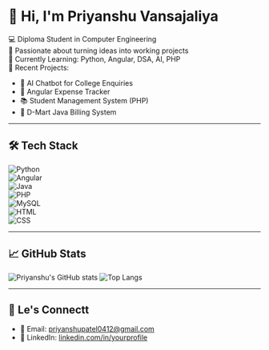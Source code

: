 # 👋 Hi, I'm Priyanshu Vansajaliya

💻 Diploma Student in Computer Engineering  
🚀 Passionate about turning ideas into working projects  
🧠 Currently Learning: Python, Angular, DSA, AI, PHP  
📂 Recent Projects:
- 🧠 AI Chatbot for College Enquiries
- 💸 Angular Expense Tracker
- 📚 Student Management System (PHP)
- 🧾 D-Mart Java Billing System

---

## 🛠 Tech Stack

![Python](https://img.shields.io/badge/-Python-3776AB?style=flat&logo=python&logoColor=white)  
![Angular](https://img.shields.io/badge/-Angular-DD0031?style=flat&logo=angular&logoColor=white)  
![Java](https://img.shields.io/badge/-Java-007396?style=flat&logo=java&logoColor=white)  
![PHP](https://img.shields.io/badge/-PHP-777BB4?style=flat&logo=php&logoColor=white)  
![MySQL](https://img.shields.io/badge/-MySQL-4479A1?style=flat&logo=mysql&logoColor=white)  
![HTML](https://img.shields.io/badge/-HTML5-E34F26?style=flat&logo=html5&logoColor=white)  
![CSS](https://img.shields.io/badge/-CSS3-1572B6?style=flat&logo=css3&logoColor=white)

---

## 📈 GitHub Stats

![Priyanshu's GitHub stats](https://github-readme-stats.vercel.app/api?username=priyanshu-v-coder&show_icons=true&theme=radical)
![Top Langs](https://github-readme-stats.vercel.app/api/top-langs/?username=priyanshu-v-coder&layout=compact&theme=radical)

---

## 🔗 Le's Connectt

- 📧 Email: priyanshupatel0412@gmail.com  
- 💼 LinkedIn: [linkedin.com/in/yourprofile](https://linkedin.com)  
